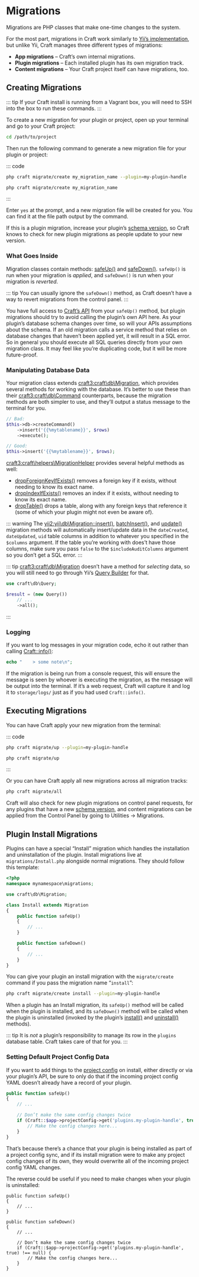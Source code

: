 # Migrations

Migrations are PHP classes that make one-time changes to the system.

For the most part, migrations in Craft work similarly to [Yii’s implementation](https://www.yiiframework.com/doc/guide/2.0/en/db-migrations), but unlike Yii, Craft manages three different types of migrations:

- **App migrations** – Craft’s own internal migrations.
- **Plugin migrations** – Each installed plugin has its own migration track.
- **Content migrations** – Your Craft project itself can have migrations, too.

## Creating Migrations

::: tip
If your Craft install is running from a Vagrant box, you will need to SSH into the box to run these commands.
:::

To create a new migration for your plugin or project, open up your terminal and go to your Craft project:

```bash
cd /path/to/project
```

Then run the following command to generate a new migration file for your plugin or project:

::: code

```bash Plugin Migration
php craft migrate/create my_migration_name --plugin=my-plugin-handle
```

```bash Content Migration
php craft migrate/create my_migration_name
```

:::

Enter `yes` at the prompt, and a new migration file will be created for you. You can find it at the file path output by the command.

If this is a plugin migration, increase your plugin’s [schema version](craft3:craft\base\PluginTrait::$schemaVersion), so Craft knows to check for new plugin migrations as people update to your new version.

### What Goes Inside

Migration classes contain methods: [safeUp()](<yii2:yii\db\Migration::safeUp()>) and [safeDown()](<yii2:yii\db\Migration::safeDown()>). `safeUp()` is run when your migration is _applied_, and `safeDown()` is run when your migration is _reverted_.

::: tip
You can usually ignore the `safeDown()` method, as Craft doesn’t have a way to revert migrations from the control panel.
:::

You have full access to [Craft’s API](https://docs.craftcms.com/api/v3/) from your `safeUp()` method, but plugin migrations should try to avoid calling the plugin’s own API here. As your plugin’s database schema changes over time, so will your APIs assumptions about the schema. If an old migration calls a service method that relies on database changes that haven’t been applied yet, it will result in a SQL error. So in general you should execute all SQL queries directly from your own migration class. It may feel like you’re duplicating code, but it will be more future-proof.

### Manipulating Database Data

Your migration class extends <craft3:craft\db\Migration>, which provides several methods for working with the database. It’s better to use these than their <craft3:craft\db\Command> counterparts, because the migration methods are both simpler to use, and they’ll output a status message to the terminal for you.

```php
// Bad:
$this->db->createCommand()
    ->insert('{{%mytablename}}', $rows)
    ->execute();

// Good:
$this->insert('{{%mytablename}}', $rows);
```

<craft3:craft\helpers\MigrationHelper> provides several helpful methods as well:

- [dropForeignKeyIfExists()](craft3:craft\helpers\MigrationHelper::dropForeignKeyIfExists()) removes a foreign key if it exists, without needing to know its exact name.
- [dropIndexIfExists()](craft3:craft\helpers\MigrationHelper::dropIndexIfExists()) removes an index if it exists, without needing to know its exact name.
- [dropTable()](craft3:craft\helpers\MigrationHelper::dropTable()) drops a table, along with any foreign keys that reference it (some of which your plugin might not even be aware of).

::: warning
The <yii2:yii\db\Migration::insert()>, [batchInsert()](<craft3:craft\db\Migration::batchInsert()>), and [update()](<yii2:yii\db\Migration::update()>) migration methods will automatically insert/update data in the `dateCreated`, `dateUpdated`, `uid` table columns in addition to whatever you specified in the `$columns` argument. If the table you’re working with does’t have those columns, make sure you pass `false` to the `$includeAuditColumns` argument so you don’t get a SQL error.
:::

::: tip
<craft3:craft\db\Migration> doesn’t have a method for _selecting_ data, so you will still need to go through Yii’s [Query Builder](https://www.yiiframework.com/doc/guide/2.0/en/db-query-builder) for that.

```php
use craft\db\Query;

$result = (new Query())
    // ...
    ->all();
```

:::

### Logging

If you want to log messages in your migration code, echo it out rather than calling [Craft::info()](<yii2:yii\BaseYii::info()>):

```php
echo "    > some note\n";
```

If the migration is being run from a console request, this will ensure the message is seen by whoever is executing the migration, as the message will be output into the terminal. If it’s a web request, Craft will capture it and log it to `storage/logs/` just as if you had used `Craft::info()`.

## Executing Migrations

You can have Craft apply your new migration from the terminal:

::: code

```bash Plugin Migration
php craft migrate/up --plugin=my-plugin-handle
```

```bash Content Migration
php craft migrate/up
```

:::

Or you can have Craft apply all new migrations across all migration tracks:

```bash
php craft migrate/all
```

Craft will also check for new plugin migrations on control panel requests, for any plugins that have a new [schema version](craft3:craft\base\PluginTrait::$schemaVersion), and content migrations can be applied from the Control Panel by going to Utilities → Migrations.

## Plugin Install Migrations

Plugins can have a special “Install” migration which handles the installation and uninstallation of the plugin. Install migrations live at `migrations/Install.php` alongside normal migrations. They should follow this template:

```php
<?php
namespace mynamespace\migrations;

use craft\db\Migration;

class Install extends Migration
{
    public function safeUp()
    {
        // ...
    }

    public function safeDown()
    {
        // ...
    }
}
```

You can give your plugin an install migration with the `migrate/create` command if you pass the migration name “`install`”:

```bash
php craft migrate/create install --plugin=my-plugin-handle
```

When a plugin has an Install migration, its `safeUp()` method will be called when the plugin is installed, and its `safeDown()` method will be called when the plugin is uninstalled (invoked by the plugin’s [install()](<craft3:craft\base\Plugin::install()>) and [uninstall()](<craft3:craft\base\Plugin::uninstall()>) methods).

::: tip
It is _not_ a plugin’s responsibility to manage its row in the `plugins` database table. Craft takes care of that for you.
:::

### Setting Default Project Config Data

If you want to add things to the [project config](project-config.md) on install, either directly or via your plugin’s API, be sure to only do that if the incoming project config YAML doesn’t already have a record of your plugin.

```php
public function safeUp()
{
    // ...

    // Don’t make the same config changes twice
    if (Craft::$app->projectConfig->get('plugins.my-plugin-handle', true) === null) {
        // Make the config changes here...
    }
}
```

That’s because there’s a chance that your plugin is being installed as part of a project config sync, and if its install migration were to make any project config changes of its own, they would overwrite all of the incoming project config YAML changes.

The reverse could be useful if you need to make changes when your plugin is uninstalled:

```php{6-14}
public function safeUp()
{
    // ...
}

public function safeDown()
{
    // ...

    // Don’t make the same config changes twice
    if (Craft::$app->projectConfig->get('plugins.my-plugin-handle', true) !== null) {
        // Make the config changes here...
    }
}
```